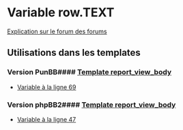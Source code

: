 # Variable row.TEXT
[Explication sur le forum des forums](http://forum.forumactif.com/t294113-listing-des-variables#row.TEXT)
## Utilisations dans les templates
### Version PunBB#### [Template report_view_body](punbb/report_view_body.md)
* [Variable à la ligne 69](../punbb/report_view_body.tpl#L69)
### Version phpBB2#### [Template report_view_body](subsilver/report_view_body.md)
* [Variable à la ligne 47](../subsilver/report_view_body.tpl#L47)